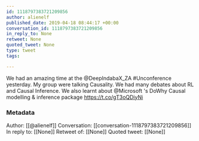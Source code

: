 ```yaml
---
id: 1118797383721209856
author: alienelf
published_date: 2019-04-18 08:44:17 +00:00
conversation_id: 1118797383721209856
in_reply_to: None
retweet: None
quoted_tweet: None
type: tweet
tags:

---
```


We had an amazing time at the @DeepIndabaX_ZA #Unconference yesterday. My group were talking Causality. We had many debates about RL and Causal Inference. We also learnt about @Microsoft 's DoWhy Causal modelling &amp; inference package https://t.co/gT3oQDiyNi

### Metadata

Author: [[@alienelf]]
Conversation: [[conversation-1118797383721209856]]
In reply to: [[None]]
Retweet of: [[None]]
Quoted tweet: [[None]]
